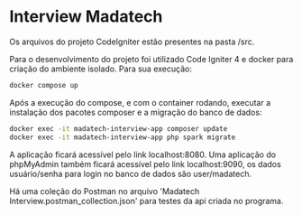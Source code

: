 # Interview Madatech

Os arquivos do projeto CodeIgniter estão presentes na pasta /src.

Para o desenvolvimento do projeto foi utilizado Code Igniter 4 e docker para criação do ambiente isolado.
Para sua execução:
``` bash
docker compose up
```
Após a execução do compose, e com o container rodando, executar a instalação dos pacotes composer e a migração do banco de dados:
``` bash
docker exec -it madatech-interview-app composer update
docker exec -it madatech-interview-app php spark migrate
```

A aplicação ficará acessível pelo link localhost:8080.
Uma aplicação do phpMyAdmin também ficará acessível pelo link localhost:9090, os dados usuário/senha para login no banco de dados são user/madatech.

Há uma coleção do Postman no arquivo 'Madatech Interview.postman_collection.json' para testes da api criada no programa.
